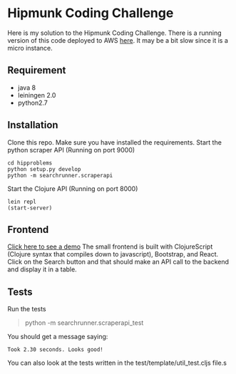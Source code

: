 # Hipmunk Coding Challenge

Here is my solution to the Hipmunk Coding Challenge.
There is a running version of this code deployed to AWS [here](http://54.208.248.245:8000/). It may be a bit slow since it is a micro instance.

## Requirement

- java 8
- leiningen 2.0
- python2.7

## Installation

Clone this repo. Make sure you have installed the requirements.
Start the python scraper API (Running on port 9000)

```
cd hipproblems
python setup.py develop
python -m searchrunner.scraperapi
```

Start the Clojure API (Running on port 8000)

```
lein repl
(start-server)
```

## Frontend

[Click here to see a demo](http://54.208.248.245:8000/)
The small frontend is built with ClojureScript (Clojure syntax that compiles down to javascript), Bootstrap, and React.
Click on the Search button and that should make an API call to the backend and display it in a table.

## Tests

Run the tests
> python -m searchrunner.scraperapi_test

You should get a message saying:

```
Took 2.30 seconds. Looks good!
```

You can also look at the tests written in the test/template/util_test.cljs file.s
